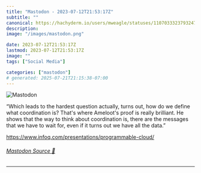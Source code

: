 ```yaml
---
title: "Mastodon - 2023-07-12T21:53:17Z"
subtitle: ""
canonical: https://hachyderm.io/users/mweagle/statuses/110703332379324749
description:
image: "/images/mastodon.png"

date: 2023-07-12T21:53:17Z
lastmod: 2023-07-12T21:53:17Z
image: ""
tags: ["Social Media"]

categories: ["mastodon"]
# generated: 2025-07-21T21:15:38-07:00
---
```

![Mastodon](/images/mastodon.png)

<p>“Which leads to the hardest question actually, turns out, how do we define what coordination is? That&#39;s where Ameloot&#39;s proof is really brilliant. He shows that the way to think about coordination is, there are the messages that we have to wait for, even if it turns out we have all the data.”</p><p><a href="https://www.infoq.com/presentations/programmable-cloud/" target="_blank" rel="nofollow noopener noreferrer" translate="no"><span class="invisible">https://www.</span><span class="ellipsis">infoq.com/presentations/progra</span><span class="invisible">mmable-cloud/</span></a></p>


###### [Mastodon Source 🐘](https://hachyderm.io/@mweagle/110703332379324749)

___
